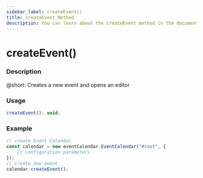 ```yaml
---
sidebar_label: createEvent()
title: createEvent Method
description: You can learn about the createEvent method in the documentation of the DHTMLX JavaScript Event Calendar library. Browse developer guides and API reference, try out code examples and live demos, and download a free 30-day evaluation version of DHTMLX Event Calendar.
---
```


# createEvent()

### Description

@short: Creates a new event and opens an editor

### Usage

~~~jsx {}
createEvent(): void;
~~~

### Example

~~~jsx {6}
// create Event Calendar
const calendar = new eventCalendar.EventCalendar("#root", {
	// configuration parameters
});
// create new event
calendar.createEvent();
~~~
